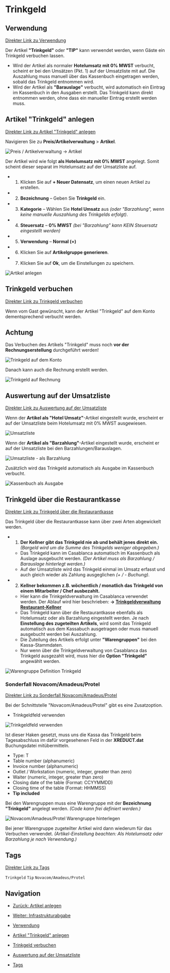 # Trinkgeld

## Verwendung

[Direkter Link zu Verwendung](https://docs.casablanca.at/desktop/articles/tip/#verwendung)

Der Artikel **"Trinkgeld"** oder **"TIP"** kann verwendet werden, wenn Gäste ein Trinkgeld verbuchen lassen.

* Wird der Artikel als normaler **Hotelumsatz mit 0% MWST** verbucht, scheint er bei den Umsätzen (Pkt. 1) auf der Umsatzliste mit auf. Die Auszahlung muss manuell über das Kassenbuch eingetragen werden, sobald das Trinkgeld entnommen wird.
* Wird der Artikel als **"Barauslage"** verbucht, wird automatisch ein Eintrag im Kassenbuch in den Ausgaben erstellt. Das Trinkgeld kann direkt entnommen werden, ohne dass ein manueller Eintrag erstellt werden muss.

## Artikel "Trinkgeld" anlegen

[Direkter Link zu Artikel "Trinkgeld" anlegen](https://docs.casablanca.at/desktop/articles/tip/#artikel-trinkgeld-anlegen)

Navigieren Sie zu **Preis/Artikelverwaltung** > **Artikel**.  

![Preis / Artikelverwaltung -> Artikel](https://docs.casablanca.at/assets/images/artikel_oeffnen-379adf420aa81131267706926547ab80.png "Preis / Artikelverwaltung -> Artikel")

Der Artikel wird wie folgt **als Hotelumsatz mit 0% MWST** angelegt. Somit scheint dieser separat im Hotelumsatz auf der Umsatzliste auf.

* 1. Klicken Sie auf **+ Neuer Datensatz**, um einen neuen Artikel zu erstellen.  
* 2. **Bezeichnung** – Geben Sie **Trinkgeld** ein.  
* 3. **Kategorie** – Wählen Sie **Hotel Umsatz** aus *(oder "Barzahlung", wenn keine manuelle Auszahlung des Trinkgelds erfolgt)*.  
* 4. **Steuersatz** – **0% MWST** *(bei "Barzahlung" kann KEIN Steuersatz eingestellt werden)*  
* 5. **Verwendung** – **Normal (+)**  
* 6. Klicken Sie auf **Artikelgruppe generieren**.  
* 7. Klicken Sie auf **Ok**, um die Einstellungen zu speichern.

![Artikel anlegen](https://docs.casablanca.at/assets/images/insert_job-cfb31ac999598f54ce2fdba10ec45e14.png "Artikel anlegen")

## Trinkgeld verbuchen

[Direkter Link zu Trinkgeld verbuchen](https://docs.casablanca.at/desktop/articles/tip/#trinkgeld-verbuchen)

Wenn vom Gast gewünscht, kann der Artikel "Trinkgeld" auf dem Konto dementsprechend verbucht werden.

## Achtung

Das Verbuchen des Artikels "Trinkgeld" muss noch **vor der Rechnungserstellung** durchgeführt werden!

![Trinkgeld auf dem Konto](https://docs.casablanca.at/assets/images/tip_on_account-713bcbd8b1c30442f1bc2a0adfbfc57f.png "Trinkgeld auf dem Konto")

Danach kann auch die Rechnung erstellt werden.

![Trinkgeld auf Rechnung](https://docs.casablanca.at/assets/images/tip_on_invoice-838f3cc738ffd751f57e44918bf5fd27.png "Trinkgeld auf Rechnung")

## Auswertung auf der Umsatzliste

[Direkter Link zu Auswertung auf der Umsatzliste](https://docs.casablanca.at/desktop/articles/tip/#auswertung-auf-der-umsatzliste)

Wenn der **Artikel als "Hotel Umsatz"**-Artikel eingestellt wurde, erscheint er auf der Umsatzliste beim Hotelumsatz mit 0% MWST ausgewiesen.

![Umsatzliste](https://docs.casablanca.at/assets/images/sales_list-2294d831d0f780eaa92c70c10f3842eb.png "Umsatzliste")

Wenn der **Artikel als "Barzahlung"**-Artikel eingestellt wurde, erscheint er auf der Umsatzliste bei den Barzahlungen/Barauslagen.

![Umsatzliste - als Barzahlung](https://docs.casablanca.at/assets/images/tip_as_bar-781ffb29df41a5f312db19678e7d1843.png "Umsatzliste - als Barzahlung")

Zusätzlich wird das Trinkgeld automatisch als Ausgabe im Kassenbuch verbucht.

![Kassenbuch als Ausgabe](https://docs.casablanca.at/assets/images/tip_cashbook-24a96a6bb4d3d0628fa294e2aa0a5a3e.png "Kassenbuch als Ausgabe")

## Trinkgeld über die Restaurantkasse

[Direkter Link zu Trinkgeld über die Restaurantkasse](https://docs.casablanca.at/desktop/articles/tip/#trinkgeld-über-die-restaurantkasse)

Das Trinkgeld über die Restaurantkasse kann über zwei Arten abgewickelt werden.

* 1) **Der Kellner gibt das Trinkgeld nie ab und behält jenes direkt ein.** *(Bargeld wird um die Summe des Trinkgelds weniger abgegeben.)*  
  * Das Trinkgeld kann im Casablanca automatisch im Kassenbuch als Auslage ausgebucht werden. *(Der Artikel muss als Barzahlung / Barauslage hinterlegt werden.)*  
  * Auf der Umsatzliste wird das Trinkgeld einmal im Umsatz erfasst und auch gleich wieder als Zahlung ausgeglichen *(+ / - Buchung)*.

* 2) **Kellner bekommen z.B. wöchentlich / monatlich das Trinkgeld von einem Mitarbeiter / Chef ausbezahlt.**  
  * Hier kann die Trinkgeldverwaltung im Casablanca verwendet werden. Der Ablauf wird hier beschrieben: **-> [Trinkgeldverwaltung Restaurant-Kellner](https://docs.casablanca.at/internal/desktop/cashbook/tip_management)**  
  * Das Trinkgeld kann über die Restaurantkasse ebenfalls als Hotelumsatz oder als Barzahlung eingestellt werden. Je nach **Einstellung des zugeteilten Artikels**, wird somit das Trinkgeld automatisch aus dem Kassabuch ausgetragen oder muss manuell ausgebucht werden bei Auszahlung.  
  * Die Zuteilung des Artikels erfolgt unter **"Warengruppen"** bei den Kassa-Stammdaten.  
  * Nur wenn über die Trinkgeldverwaltung von Casablanca das Trinkgeld ausgezahlt wird, muss hier die **Option "Trinkgeld"** angewählt werden.

![Warengruppe Definition Trinkgeld](https://docs.casablanca.at/assets/images/kassa_commoditygroup_tip-5479fe1be1f363c7fe6e6d082b6aba59.png "Warengruppe Definition Trinkgeld")

### Sonderfall Novacom/Amadeus/Protel

[Direkter Link zu Sonderfall Novacom/Amadeus/Protel](https://docs.casablanca.at/desktop/articles/tip/#sonderfall-novacomamadeusprotel)

Bei der Schnittstelle "Novacom/Amadeus/Protel" gibt es eine Zusatzoption.

* Trinkgeldfeld verwenden

![Trinkgeldfeld verwenden](https://docs.casablanca.at/assets/images/kassa_use_tip_field-788e385bbae4a98d9ea2fc01ef0e378c.png "Trinkgeldfeld verwenden")

Ist dieser Haken gesetzt, muss uns die Kassa das Trinkgeld beim Tagesabschluss im dafür vorgesehenen Feld in der **XREDUCT.dat** Buchungsdatei mitübermitteln.

* Type: T  
* Table number (alphanumeric)  
* Invoice number (alphanumeric)  
* Outlet / Workstation (numeric, integer, greater than zero)  
* Waiter (numeric, integer, greater than zero)  
* Closing date of the table (Format: CCYYMMDD)  
* Closing time of the table (Format: HHMMSS)  
* **Tip included**

Bei den Warengruppen muss eine Warengruppe mit der **Bezeichnung "Trinkgeld"** angelegt werden. *(Code kann frei definiert werden.)*

![Novacom/Amadeus/Protel Warengruppe hinterlegen](https://docs.casablanca.at/assets/images/tip_novacom_protel_commoditygroup-8bbe1eeccbd42a201ec1d11bcb80828f.png "Novacom/Amadeus/Protel Warengruppe hinterlegen")

Bei jener Warengruppe zugeteilter Artikel wird dann wiederum für das Verbuchen verwendet. *(Artikel-Einstellung beachten: Als Hotelumsatz oder Barzahlung je nach Verwendung.)*

## Tags

[Direkter Link zu Tags](https://docs.casablanca.at/desktop/articles/tip/#tags)

`Trinkgeld` `Tip` `Novacom/Amadeus/Protel`

## Navigation

* [Zurück: Artikel anlegen](https://docs.casablanca.at/desktop/articles/articles_groups)  
* [Weiter: Infrastrukturabgabe](https://docs.casablanca.at/desktop/articles/infrastructure_fee)

* [Verwendung](https://docs.casablanca.at/desktop/articles/tip/#verwendung)  
* [Artikel "Trinkgeld" anlegen](https://docs.casablanca.at/desktop/articles/tip/#artikel-trinkgeld-anlegen)  
* [Trinkgeld verbuchen](https://docs.casablanca.at/desktop/articles/tip/#trinkgeld-verbuchen)  
* [Auswertung auf der Umsatzliste](https://docs.casablanca.at/desktop/articles/tip/#auswertung-auf-der-umsatzliste)  
* [Tags](https://docs.casablanca.at/desktop/articles/tip/#tags)